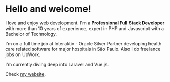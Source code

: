 # Hello and welcome!

I love and enjoy web development. I'm a **Professional Full Stack
Developer** with more than 10 years of experience, expert in PHP
and Javascript with a Bachelor of Technology.

I'm on a full time job at Interaktiv - Oracle Silver Partner developing
health care related software for major hospitals in São Paulo. Also I
do freelance jobs on UpWork.

I'm currently diving deep into Laravel and Vue.js.

Check [my website](https://pedrosancao.github.io/en/).
